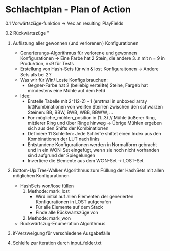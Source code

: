 # Schlachtplan - Plan of Action

0.1 Vorwärtszüge-funktion -> Vec an resulting PlayFields

0.2 Rückwärtszüge "

1. Auflistung aller gewonnen (und verlorenen) Konfigurationen
    - Generierungs-Algorithmus für verlorene und gewonnen Konfigurationen
        -> Eine Farbe hat 2 Stein, die andere 3..n mit n = 9 in Produktion, n<9 für Tests
    - Erstellung von Hash-Sets für win & lost Konfiguraitonen
        -> Andere Sets als bei 2.?
    - Was wir für Win/ Loste Konfigs brauchen:
        - Gegner-Farbe hat 2 (beliebig verteilte) Steine, Fargeb hat mindestens eine Mühle auf dem Feld
    - Idee:
        - Erstelle Tabelle mit 2^(12-2) - 1 (erstmal in unboxed array lut)Kombinationen von weißen Steinen zwischen den schwarzen Steinen: BB, BBW, BWB, WBB, BBWW, ...
        - For mögliche_mühlen_position in (1..3) // Mühle äußerer Ring, mittlerer Ring und über Ringe hinweg
            -> Übrige Mühlen ergeben sich aus den Shifts der Kombinationen
        - Definiere 11 Schleifen: Jede Schleife shiftet einen Index aus den Kombinationen der LUT nach links
        - Entstandene Konfigurationen werden in Normalform gebracht und in ein WON-Set eingefügt, wenn sie noch nicht vorhanden sind aufgrund der Spiegelungen
        - Invertiere die Elemente aus dem WON-Set -> LOST-Set

2. Bottom-Up Tree-Walker Algorithmus zum Füllung der HashSets mit allen möglichen Konfigurationen
    - HashSets won/lose füllen
        1. Methode: mark_lost
            - Wird initial auf allen Elementen der generierten Konfigurationen in LOST aufgerufen
            - Für alle Elemente auf dem Stack
            - Finde alle Rückwärtszüge von
        2. Methode: mark_won
    - Rückwärtszug-Enumeration Algorithmus

3. if-Verzweigung für verschiedene Ausgabefälle

4. Schleife zur iteration durch input_felder.txt